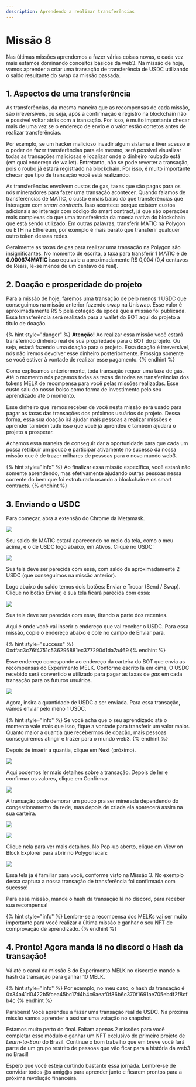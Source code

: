 ```yaml
---
description: Aprendendo a realizar transferências
---
```


# Missão 8

Nas últimas missões aprendemos a fazer várias coisas novas, e cada vez mais estamos dominando conceitos básicos da web3. Na missão de hoje, vamos aprender a criar uma transação de transferência de USDC utilizando o saldo resultante do swap da missão passada.

## 1. Aspectos de uma transferência

As transferências, da mesma maneira que as recompensas de cada missão, são irreversíveis, ou seja, após a confirmação e registro na blockchain não é possível voltar atrás com a transação. Por isso, é muito importante checar mais de uma vez se o endereço de envio e o valor estão corretos antes de realizar transferências.

Por exemplo, se um hacker malicioso invadir algum sistema e tiver acesso e o poder de fazer transferências para ele mesmo, será possível visualizar todas as transações maliciosas e localizar onde o dinheiro roubado está (em qual endereço de wallet). Entretanto, não se pode reverter a transação, pois o roubo já estará registrado na blockchain. Por isso, é muito importante checar que tipo de transação você está realizando.

As transferências envolvem custos de gas, taxas que são pagas para os nós mineradores para fazer uma transação acontecer. Quando falamos de transferências de MATIC, o custo é mais baixo do que transferências que interagem com _smart contracts._ Isso acontece porque existem custos adicionais ao interagir com código do smart contract, já que são operações mais complexas do que uma transferência da moeda nativa do blockchain que está sendo utilizado. Em outras palavras, transferir MATIC na Polygon ou ETH na Ethereum, por exemplo é mais barato que transferir qualquer outro token dessas redes.

Geralmente as taxas de gas para realizar uma transação na Polygon são insignificantes. No momento de escrita, a taxa para transferir 1 MATIC é de **0.000674MATIC** isso equivale a aproximadamente R$ 0,004 (0,4 centavos de Reais, lê-se menos de um centavo de real).

## 2. Doação e prosperidade do projeto

Para a missão de hoje, faremos uma transação de pelo menos 1 USDC que conseguimos na missão anterior fazendo swap na Uniswap. Esse valor é aproximadamente R$ 5 pela cotação da época que a missão foi publicada. Essa transferência será realizada para a wallet do BOT aqui do projeto a título de doação.

{% hint style="danger" %}
**Atenção!** Ao realizar essa missão você estará transferindo dinheiro real de sua propriedade para o BOT do projeto. Ou seja, estará fazendo uma doação para o projeto. Essa doação é irreversível, nós não iremos devolver esse dinheiro posteriormente. Prossiga somente se você estiver à vontade de realizar esse pagamento.
{% endhint %}

Como explicamos anteriormente, toda transação requer uma taxa de gás. Até o momento nós pagamos todas as taxas de todas as transferências dos tokens MELK de recompensa para você pelas missões realizadas. Esse custo saiu do nosso bolso como forma de investimento pelo seu aprendizado até o momento.

Esse dinheiro que iremos receber de você nesta missão será usado para pagar as taxas das transações dos próximos usuários do projeto. Dessa forma, essa sua doação irá ajudar mais pessoas a realizar missões e aprender também tudo isso que você já aprendeu e também ajudará o projeto a prosperar.

Achamos essa maneira de conseguir dar a oportunidade para que cada um possa retribuir um pouco e participar ativamente no sucesso da nossa missão que é de trazer milhares de pessoas para o novo mundo web3.

{% hint style="info" %}
Ao finalizar essa missão específica, você estará não somente aprendendo, mas efetivamente ajudando outras pessoas nessa corrente do bem que foi estruturada usando a blockchain e os smart contracts.
{% endhint %}

## 3. Enviando o USDC

Para começar, abra a extensão do Chrome da Metamask.

![](<../.gitbook/assets/image (30).png>)

Seu saldo de MATIC estará aparecendo no meio da tela, como o meu acima, e o de USDC logo abaixo, em Ativos. Clique no USDC:

![](<../.gitbook/assets/image (82).png>)

Sua tela deve ser parecida com essa, com saldo de aproximadamente 2 USDC (que conseguimos na missão anterior).

Logo abaixo do saldo temos dois botões: Enviar e Trocar (Send / Swap). Clique no botão Enviar, e sua tela ficará parecida com essa:

![](<../.gitbook/assets/image (38).png>)

Sua tela deve ser parecida com essa, tirando a parte dos recentes.

Aqui é onde você vai inserir o endereço que vai receber o USDC. Para essa missão, copie o endereço abaixo e cole no campo de Enviar para.

{% hint style="success" %}
0xdfac3c76f4751c536295881ec377290d1da7a469
{% endhint %}

Esse endereço corresponde ao endereço da carteira do BOT que envia as recompensas do Experimento MELK. Conforme escrito lá em cima, O USDC recebido será convertido e utilizado para pagar as taxas de _gas_ em cada transação para os futuros usuários.

![](<../.gitbook/assets/image (57).png>)

Agora, insira a quantidade de USDC a ser enviada. Para essa transação, vamos enviar pelo meno 1 USDC.

{% hint style="info" %}
Se você acha que o seu aprendizado até o momento vale mais que isso, fique a vontade para transferir um valor maior. Quanto maior a quantia que recebermos de doação, mais pessoas conseguiremos atingir e trazer para o mundo web3.
{% endhint %}

Depois de inserir a quantia, clique em Next (próximo).

![](<../.gitbook/assets/image (111).png>)

Aqui podemos ler mais detalhes sobre a transação. Depois de ler e confirmar os valores, clique em Confirmar.

![](<../.gitbook/assets/image (4).png>)

A transação pode demorar um pouco pra ser minerada dependendo do congestionamento da rede, mas depois de criada ela aparecerá assim na sua carteira.

![](<../.gitbook/assets/image (6).png>)

![](<../.gitbook/assets/image (36).png>)

Clique nela para ver mais detalhes. No Pop-up aberto, clique em View on Block Explorer para abrir no Polygonscan:

![](<../.gitbook/assets/image (106).png>)

Essa tela já é familiar para você, conforme visto na Missão 3. No exemplo dessa captura a nossa transação de transferência foi confirmada com sucesso!

Para essa missão, mande o hash da transação lá no discord, para receber sua recompensa!

{% hint style="info" %}
Lembre-se a recompensa dos MELKs vai ser muito importante para você realizar a última missão e ganhar o seu NFT de comprovação de aprendizado.
{% endhint %}

## 4. Pronto! Agora manda lá no discord o Hash da transação!

Vá até o canal da missão 8 do Experimento MELK no discord e mande o hash da transação para ganhar 10 MELK.

{% hint style="info" %}
Por exemplo, no meu caso, o hash da transação é 0x34a41d0422b5fcea45bc17d4b4c6aeaf0f86b6c370f1691ae705ebdf2f8cfb4c
{% endhint %}

Parabéns! Você aprendeu a fazer uma transação real de USDC. Na próxima missão vamos aprender a assinar uma votação no snapshot.

Estamos muito perto do final. Faltam apenas 2 missões para você completar esse módulo e ganhar um NFT exclusivo do primeiro projeto de _Learn-to-Earn_ do Brasil. Continue o bom trabalho que em breve você fará parte de um grupo restrito de pessoas que vão ficar para a história da web3 no Brasil!

Espero que você esteja curtindo bastante essa jornada. Lembre-se de convidar todos @s amig@s para aprender junto e ficarem prontos para a próxima revolução financeira.

​

